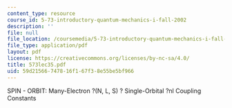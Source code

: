 ```yaml
---
content_type: resource
course_id: 5-73-introductory-quantum-mechanics-i-fall-2002
description: ''
file: null
file_location: /coursemedia/5-73-introductory-quantum-mechanics-i-fall-2002/59d21566747816f167f38e55be5bf966_573lec35.pdf
file_type: application/pdf
layout: pdf
license: https://creativecommons.org/licenses/by-nc-sa/4.0/
title: 573lec35.pdf
uid: 59d21566-7478-16f1-67f3-8e55be5bf966
---
```

SPIN - ORBIT: Many-Electron ?(N, L, S) ? Single-Orbital ?nl Coupling Constants